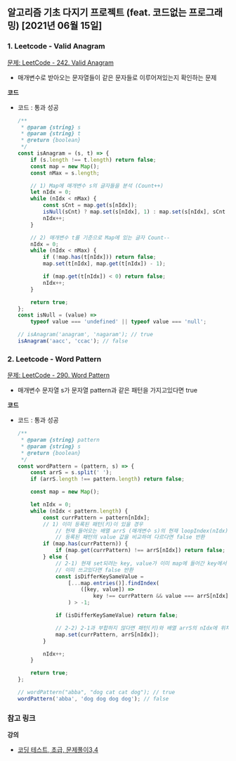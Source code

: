 ## 알고리즘 기초 다지기 프로젝트 (feat. 코드없는 프로그래밍) [2021년 06월 15일]

### **1.** Leetcode - Valid Anagram

[문제: LeetCode - 242. Valid Anagram](https://leetcode.com/problems/valid-anagram/)

-   매개변수로 받아오는 문자열들이 같은 문자들로 이루어져있는지 확인하는 문제

**코드**

-   코드 : 통과 성공

    ```js
    /**
     * @param {string} s
     * @param {string} t
     * @return {boolean}
     */
    const isAnagram = (s, t) => {
        if (s.length !== t.length) return false;
        const map = new Map();
        const nMax = s.length;

        // 1) Map에 매개변수 s의 글자들을 분석 (Count++)
        let nIdx = 0;
        while (nIdx < nMax) {
            const sCnt = map.get(s[nIdx]);
            isNull(sCnt) ? map.set(s[nIdx], 1) : map.set(s[nIdx], sCnt + 1);
            nIdx++;
        }

        // 2) 매개변수 t를 기준으로 Map에 있는 글자 Count--
        nIdx = 0;
        while (nIdx < nMax) {
            if (!map.has(t[nIdx])) return false;
            map.set(t[nIdx], map.get(t[nIdx]) - 1);

            if (map.get(t[nIdx]) < 0) return false;
            nIdx++;
        }

        return true;
    };
    const isNull = (value) =>
        typeof value === 'undefined' || typeof value === 'null';

    // isAnagram('anagram', 'nagaram'); // true
    isAnagram('aacc', 'ccac'); // false
    ```

### **2.** Leetcode - Word Pattern

[문제: LeetCode - 290. Word Pattern](https://leetcode.com/problems/word-pattern/)

-   매개변수 문자열 s가 문자열 pattern과 같은 패턴을 가지고있다면 true

**코드**

-   코드 : 통과 성공

    ```js
    /**
     * @param {string} pattern
     * @param {string} s
     * @return {boolean}
     */
    const wordPattern = (pattern, s) => {
        const arrS = s.split(' ');
        if (arrS.length !== pattern.length) return false;

        const map = new Map();

        let nIdx = 0;
        while (nIdx < pattern.length) {
            const currPattern = pattern[nIdx];
            // 1) 이미 등록된 패턴(키)이 있을 경우
                // 현재 들어오는 배열 arrS (매개변수 s)의 현재 loopIndex(nIdx)에 위치한 아이템과
                // 등록된 패턴의 value 값을 비교하여 다르다면 false 반환
            if (map.has(currPattern)) {
                if (map.get(currPattern) !== arrS[nIdx]) return false;
            } else {
                // 2-1) 현재 set되려는 key, value가 이미 map에 들어간 key에서 같은 Value를 쓰고 있는지 체크
                // 이미 쓰고있다면 false 반환
                const isDifferKeySameValue =
                    [...map.entries()].findIndex(
                        ([key, value]) =>
                            key !== currPattern && value === arrS[nIdx],
                    ) > -1;

                if (isDifferKeySameValue) return false;

                // 2-2) 2-1과 부합하지 않다면 패턴(키)와 배열 arrS의 nIdx에 위치한 아이템(값)을 등록
                map.set(currPattern, arrS[nIdx]);
            }

            nIdx++;
        }

        return true;
    };

    // wordPattern("abba", "dog cat cat dog"); // true
    wordPattern('abba', 'dog dog dog dog'); // false
    ```

### **참고 링크**

**강의**

-   [코딩 테스트, 초급, 문제풀이3,4](https://youtu.be/YnNjM-PVtwg)

